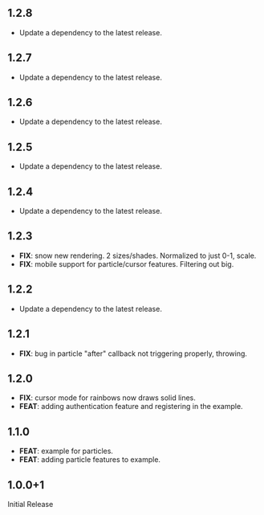 ## 1.2.8

 - Update a dependency to the latest release.

## 1.2.7

 - Update a dependency to the latest release.

## 1.2.6

 - Update a dependency to the latest release.

## 1.2.5

 - Update a dependency to the latest release.

## 1.2.4

 - Update a dependency to the latest release.

## 1.2.3

 - **FIX**: snow new rendering. 2 sizes/shades. Normalized to just 0-1, scale.
 - **FIX**: mobile support for particle/cursor features. Filtering out big.

## 1.2.2

 - Update a dependency to the latest release.

## 1.2.1

 - **FIX**: bug in particle "after" callback not triggering properly, throwing.

## 1.2.0

 - **FIX**: cursor mode for rainbows now draws solid lines.
 - **FEAT**: adding authentication feature and registering in the example.

## 1.1.0

 - **FEAT**: example for particles.
 - **FEAT**: adding particle features to example.

## 1.0.0+1

Initial Release
